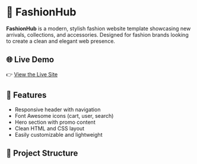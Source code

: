 # 👗 FashionHub

**FashionHub** is a modern, stylish fashion website template showcasing new arrivals, collections, and accessories. Designed for fashion brands looking to create a clean and elegant web presence.

## 🌐 Live Demo

👉 [View the Live Site](https://karanahuja324.github.io/fashionhub/)

## 🌟 Features

- Responsive header with navigation
- Font Awesome icons (cart, user, search)
- Hero section with promo content
- Clean HTML and CSS layout
- Easily customizable and lightweight

## 📁 Project Structure

